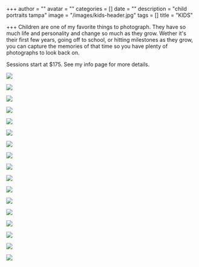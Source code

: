 +++
author = ""
avatar = ""
categories = []
date = ""
description = "child portraits tampa"
image = "/images/kids-header.jpg"
tags = []
title = "KIDS"

+++
Children are one of my favorite things to photograph.  They have so much life and personality and change so much as they grow.  Wether it's their first few years, going off to school, or hitting milestones as they grow, you can capture the memories of that time so you have plenty of photographs to look back on.

Sessions start at $175.  See my info page for more details.

![](/images/tampa-bay-toddler-photographer.jpg)

![](/images/tampa-toddler-photoshoot.jpg)

![](/images/tampa-bay-child-photography.jpg)

![](/images/tampa-fall-photoshoot-child.jpg)

![](/images/tampa-children-photos.jpg)

![](/images/tampa-child-photographer.jpg)

![](/images/tampa-child-photography.jpg)

![](/images/tampa-child-photoshoot.jpg)

![](/images/tampa-back-to-school-shoot.jpg)

![](/images/tampa-toddler-photography.jpg)

![](/images/tampa-bay-kids-photoshoot.jpg)

![](/images/tampa-bay-kid-photographer.jpg)

![](/images/tampa-children-photographer.jpg)

![](/images/tampa-kids-photographer.jpg)

![](/images/tampa-young-kids-photoshoot.jpg)

![](/images/tampa-bay-kids-photos.jpg)

![](/images/tampa-kids-photoshoot.jpg)